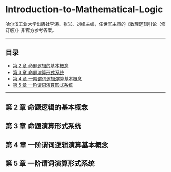 # Introduction-to-Mathematical-Logic
哈尔滨工业大学出版社李涛、张岩、刘峰主编，任世军主审的《数理逻辑引论（修订版）》非官方参考答案。
___
## 目录
* [第 2 章  命题逻辑的基本概念](https://github.com/RealTonyShaw/Introduction-to-Mathematical-Logic#%E7%AC%AC-2-%E7%AB%A0--%E5%91%BD%E9%A2%98%E9%80%BB%E8%BE%91%E7%9A%84%E5%9F%BA%E6%9C%AC%E6%A6%82%E5%BF%B5)
* [第 3 章  命题演算形式系统](https://github.com/RealTonyShaw/Introduction-to-Mathematical-Logic#%E7%AC%AC-3-%E7%AB%A0--%E5%91%BD%E9%A2%98%E6%BC%94%E7%AE%97%E5%BD%A2%E5%BC%8F%E7%B3%BB%E7%BB%9F)
* [第 4 章  一阶谓词逻辑演算基本概念](https://github.com/RealTonyShaw/Introduction-to-Mathematical-Logic#%E7%AC%AC-4-%E7%AB%A0--%E4%B8%80%E9%98%B6%E8%B0%93%E8%AF%8D%E9%80%BB%E8%BE%91%E6%BC%94%E7%AE%97%E5%9F%BA%E6%9C%AC%E6%A6%82%E5%BF%B5)
* [第 5 章  一阶谓词演算形式系统](https://github.com/RealTonyShaw/Introduction-to-Mathematical-Logic#%E7%AC%AC-5-%E7%AB%A0--%E4%B8%80%E9%98%B6%E8%B0%93%E8%AF%8D%E6%BC%94%E7%AE%97%E5%BD%A2%E5%BC%8F%E7%B3%BB%E7%BB%9F)
___
## 第 2 章  命题逻辑的基本概念
## 第 3 章  命题演算形式系统
## 第 4 章  一阶谓词逻辑演算基本概念
## 第 5 章  一阶谓词演算形式系统
